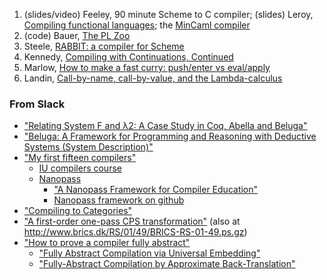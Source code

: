 
1. (slides/video) Feeley, 90 minute Scheme to C compiler; (slides) Leroy, [Compiling functional languages](https://xavierleroy.org/talks/compilation-agay.pdf); the [MinCaml compiler](https://esumii.github.io/min-caml/paper.pdf)
1. (code) Bauer, [The PL Zoo](http://plzoo.andrej.com/)
1. Steele, [RABBIT: a compiler for Scheme]()
1. Kennedy, [Compiling with Continuations, Continued](https://www.microsoft.com/en-us/research/publication/compiling-with-continuations-continued/)
1. Marlow, [How to make a fast curry: push/enter vs eval/apply](https://www.microsoft.com/en-us/research/publication/make-fast-curry-pushenter-vs-evalapply/)
1. Landin, [Call-by-name, call-by-value, and the Lambda-calculus](https://homepages.inf.ed.ac.uk/gdp/publications/cbn_cbv_lambda.pdf)


### From Slack

* ["Relating System F and λ2: A Case Study in Coq, Abella and Beluga"](https://www.cs.mcgill.ca/~bpientka/papers/sysf-pts-april2017.pdf)
* ["Beluga: A Framework for Programming and Reasoning with Deductive Systems (System Description)"](https://www.cs.mcgill.ca/~bpientka/papers/system-description.pdf)
* ["My first fifteen compilers"](http://composition.al/blog/2017/07/31/my-first-fifteen-compilers/)
  - [IU compilers course](https://github.com/IUCompilerCourse/Essentials-of-Compilation)
  - [Nanopass](http://nanopass.org/)
    * ["A Nanopass Framework for Compiler Education"](https://www.cs.indiana.edu/~dyb/pubs/nano-jfp.pdf)
    * [Nanopass framework on github](https://github.com/akeep/nanopass-framework)
* ["Compiling to Categories"](http://conal.net/papers/compiling-to-categories/)
* ["A first-order one-pass CPS transformation"](https://ac.els-cdn.com/S0304397502007338/1-s2.0-S0304397502007338-main.pdf?_tid=9c1083b6-610b-48ab-bef5-af0009032a30&acdnat=1524964123_3a378a865513525635bafefc21bd3eca) (also at http://www.brics.dk/RS/01/49/BRICS-RS-01-49.ps.gz)
* ["How to prove a compiler fully abstract"](https://dbp.io/essays/2018-04-19-how-to-prove-a-compiler-fully-abstract.html)
  - ["Fully Abstract Compilation via Universal Embedding"](http://www.ccs.neu.edu/home/amal/papers/fabcc.pdf)
  - ["Fully-Abstract Compilation by Approximate Back-Translation"](https://lirias.kuleuven.be/bitstream/123456789/570054/2/logrel-for-facomp-authorversion.pdf)
